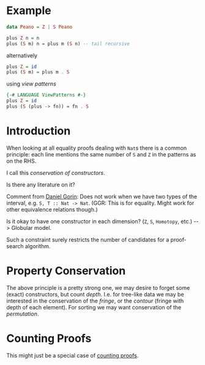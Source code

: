 # Example #

``` haskell
data Peano = Z | S Peano

plus Z n = n
plus (S m) n = plus m (S n) -- tail recursive
```
alternatively
``` haskell
plus Z = id
plus (S m) = plus m . S
```
using _view patterns_
``` haskell
{-# LANGUAGE ViewPatterns #-}
plus Z = id
plus (S (plus -> fn)) = fn . S
```

# Introduction #

When looking at all equality proofs dealing with `Nat`s there is a common principle: each line mentions the same number of `S` and `Z` in the patterns as on the RHS.

I call this _conservation of constructors_.

Is there any literature on it?

Comment from [Daniel Gorín](http://www8.cs.fau.de/~gorin): Does not work when we have two types of the interval, e.g. `S, T :: Nat -> Nat`. (GGR: This is for equality. Might work for other equivalence relations though.)

Is it okay to have one constructor in each dimension? (`Z`, `S`, `Homotopy`, etc.) --> Globular model.

Such a constraint surely restricts the number of candidates for a proof-search algorithm.

# Property Conservation #

The above principle is a pretty strong one, we may desire to forget some (exact) constructors, but count _depth_. I.e. for tree-like data we may be interested in the conservation of the _fringe_, or the _contour_ (fringe with depth of each element). For sorting we may want conservation of the _permutation_.

# Counting Proofs #

This might just be a special case of [counting proofs](http://www.cs.toronto.edu/~azadeh/resources/papers/popl14-counter.pdf).
